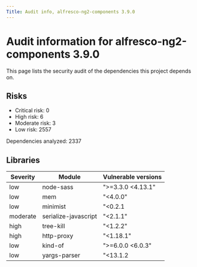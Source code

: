 ```yaml
---
Title: Audit info, alfresco-ng2-components 3.9.0
---
```


# Audit information for alfresco-ng2-components 3.9.0

This page lists the security audit of the dependencies this project depends on.

## Risks

- Critical risk: 0
- High risk: 6
- Moderate risk: 3
- Low risk: 2557

Dependencies analyzed: 2337

## Libraries

| Severity | Module | Vulnerable versions |
| --- | --- | --- |
|low | node-sass | &#34;&gt;=3.3.0 &lt;4.13.1&#34; |
|low | mem | &#34;&lt;4.0.0&#34; |
|low | minimist | &#34;&lt;0.2.1 || &gt;=1.0.0 &lt;1.2.3&#34; |
|moderate | serialize-javascript | &#34;&lt;2.1.1&#34; |
|high | tree-kill | &#34;&lt;1.2.2&#34; |
|high | http-proxy | &#34;&lt;1.18.1&#34; |
|low | kind-of | &#34;&gt;=6.0.0 &lt;6.0.3&#34; |
|low | yargs-parser | &#34;&lt;13.1.2 || &gt;=14.0.0 &lt;15.0.1 || &gt;=16.0.0 &lt;18.1.2&#34; |

